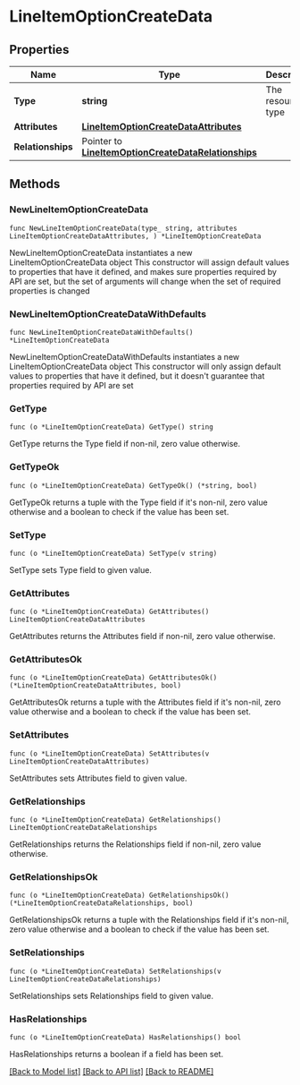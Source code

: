 # LineItemOptionCreateData

## Properties

Name | Type | Description | Notes
------------ | ------------- | ------------- | -------------
**Type** | **string** | The resource&#39;s type | [default to "line_item_options"]
**Attributes** | [**LineItemOptionCreateDataAttributes**](LineItemOptionCreateDataAttributes.md) |  | 
**Relationships** | Pointer to [**LineItemOptionCreateDataRelationships**](LineItemOptionCreateDataRelationships.md) |  | [optional] 

## Methods

### NewLineItemOptionCreateData

`func NewLineItemOptionCreateData(type_ string, attributes LineItemOptionCreateDataAttributes, ) *LineItemOptionCreateData`

NewLineItemOptionCreateData instantiates a new LineItemOptionCreateData object
This constructor will assign default values to properties that have it defined,
and makes sure properties required by API are set, but the set of arguments
will change when the set of required properties is changed

### NewLineItemOptionCreateDataWithDefaults

`func NewLineItemOptionCreateDataWithDefaults() *LineItemOptionCreateData`

NewLineItemOptionCreateDataWithDefaults instantiates a new LineItemOptionCreateData object
This constructor will only assign default values to properties that have it defined,
but it doesn't guarantee that properties required by API are set

### GetType

`func (o *LineItemOptionCreateData) GetType() string`

GetType returns the Type field if non-nil, zero value otherwise.

### GetTypeOk

`func (o *LineItemOptionCreateData) GetTypeOk() (*string, bool)`

GetTypeOk returns a tuple with the Type field if it's non-nil, zero value otherwise
and a boolean to check if the value has been set.

### SetType

`func (o *LineItemOptionCreateData) SetType(v string)`

SetType sets Type field to given value.


### GetAttributes

`func (o *LineItemOptionCreateData) GetAttributes() LineItemOptionCreateDataAttributes`

GetAttributes returns the Attributes field if non-nil, zero value otherwise.

### GetAttributesOk

`func (o *LineItemOptionCreateData) GetAttributesOk() (*LineItemOptionCreateDataAttributes, bool)`

GetAttributesOk returns a tuple with the Attributes field if it's non-nil, zero value otherwise
and a boolean to check if the value has been set.

### SetAttributes

`func (o *LineItemOptionCreateData) SetAttributes(v LineItemOptionCreateDataAttributes)`

SetAttributes sets Attributes field to given value.


### GetRelationships

`func (o *LineItemOptionCreateData) GetRelationships() LineItemOptionCreateDataRelationships`

GetRelationships returns the Relationships field if non-nil, zero value otherwise.

### GetRelationshipsOk

`func (o *LineItemOptionCreateData) GetRelationshipsOk() (*LineItemOptionCreateDataRelationships, bool)`

GetRelationshipsOk returns a tuple with the Relationships field if it's non-nil, zero value otherwise
and a boolean to check if the value has been set.

### SetRelationships

`func (o *LineItemOptionCreateData) SetRelationships(v LineItemOptionCreateDataRelationships)`

SetRelationships sets Relationships field to given value.

### HasRelationships

`func (o *LineItemOptionCreateData) HasRelationships() bool`

HasRelationships returns a boolean if a field has been set.


[[Back to Model list]](../README.md#documentation-for-models) [[Back to API list]](../README.md#documentation-for-api-endpoints) [[Back to README]](../README.md)


